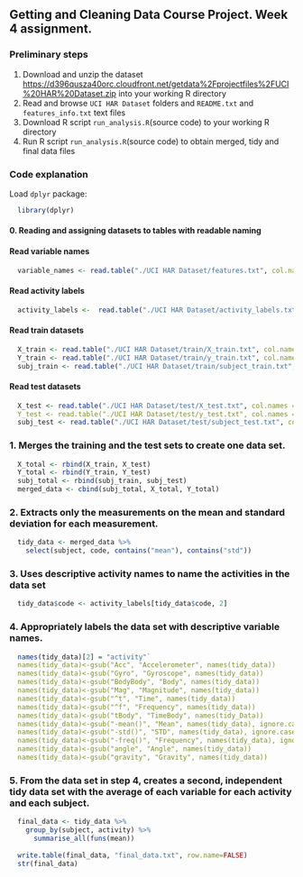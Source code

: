 ## Getting and Cleaning Data Course Project. Week 4 assignment.

### Preliminary steps

1.	Download and unzip the dataset https://d396qusza40orc.cloudfront.net/getdata%2Fprojectfiles%2FUCI%20HAR%20Dataset.zip into your working R directory
2.	Read and browse ```UCI HAR Dataset``` folders and ```README.txt``` and ```features_info.txt``` text files
3.	Download R script ```run_analysis.R```(source code) to your working R directory
4.	Run R script ```run_analysis.R```(source code) to obtain merged, tidy and final data files

### Code explanation
Load `dplyr` package:
```R
  library(dplyr)
```
#### 0. Reading and assigning datasets to tables with readable naming
#### Read variable names
```R
  variable_names <- read.table("./UCI HAR Dataset/features.txt", col.names = c("n","functions"))
```
#### Read activity labels
```R
  activity_labels <-  read.table("./UCI HAR Dataset/activity_labels.txt", col.names = c("code", "activity"))
```
#### Read train datasets
```R
  X_train <- read.table("./UCI HAR Dataset/train/X_train.txt", col.names = variable_names$functions)
  Y_train <- read.table("./UCI HAR Dataset/train/y_train.txt", col.names = "code")
  subj_train <- read.table("./UCI HAR Dataset/train/subject_train.txt", col.names = "subject")
```
#### Read test datasets
```R
  X_test <- read.table("./UCI HAR Dataset/test/X_test.txt", col.names = variable_names$functions)`
  Y_test <- read.table("./UCI HAR Dataset/test/y_test.txt", col.names = "code")`
  subj_test <- read.table("./UCI HAR Dataset/test/subject_test.txt", col.names = "subject")
```

### 1. Merges the training and the test sets to create one data set.
```R
  X_total <- rbind(X_train, X_test)
  Y_total <- rbind(Y_train, Y_test)
  subj_total <- rbind(subj_train, subj_test)
  merged_data <- cbind(subj_total, X_total, Y_total)
```

### 2. Extracts only the measurements on the mean and standard deviation for each measurement.
```R
  tidy_data <- merged_data %>%
    select(subject, code, contains("mean"), contains("std"))
```

### 3. Uses descriptive activity names to name the activities in the data set
```R
  tidy_data$code <- activity_labels[tidy_data$code, 2]
```

### 4. Appropriately labels the data set with descriptive variable names.
```R
  names(tidy_data)[2] = "activity"`
  names(tidy_data)<-gsub("Acc", "Accelerometer", names(tidy_data))
  names(tidy_data)<-gsub("Gyro", "Gyroscope", names(tidy_data))
  names(tidy_data)<-gsub("BodyBody", "Body", names(tidy_data))
  names(tidy_data)<-gsub("Mag", "Magnitude", names(tidy_data))
  names(tidy_data)<-gsub("^t", "Time", names(tidy_data))
  names(tidy_data)<-gsub("^f", "Frequency", names(tidy_data))
  names(tidy_data)<-gsub("tBody", "TimeBody", names(tidy_Data))
  names(tidy_data)<-gsub("-mean()", "Mean", names(tidy_data), ignore.case = TRUE)
  names(tidy_data)<-gsub("-std()", "STD", names(tidy_data), ignore.case = TRUE)
  names(tidy_data)<-gsub("-freq()", "Frequency", names(tidy_data), ignore.case = TRUE)
  names(tidy_data)<-gsub("angle", "Angle", names(tidy_data))
  names(tidy_data)<-gsub("gravity", "Gravity", names(tidy_data))
```

### 5. From the data set in step 4, creates a second, independent tidy data set with the average of each variable for each activity and each subject.
```R
  final_data <- tidy_data %>%
    group_by(subject, activity) %>%
      summarise_all(funs(mean))
  
  write.table(final_data, "final_data.txt", row.name=FALSE)
  str(final_data)
```
